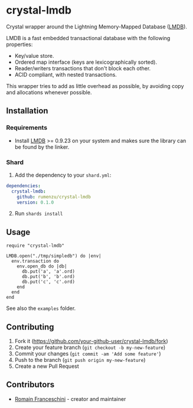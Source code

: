# crystal-lmdb

Crystal wrapper around the Lightning Memory-Mapped Database ([LMDB](https://symas.com/lmdb/)).

LMDB is a fast embedded transactional database with the following properties:
  - Key/value store.
  - Ordered map interface (keys are lexicographically sorted).
  - Reader/writers transactions that don't block each other.
  - ACID compliant, with nested transactions.

This wrapper tries to add as little overhead as possible, by avoiding copy and allocations whenever possible.

## Installation

### Requirements 

- Install [LMDB](https://symas.com/lmdb/) >= 0.9.23 on your system and makes sure the library can be found by the linker.

### Shard

1. Add the dependency to your `shard.yml`:
```yaml
dependencies:
  crystal-lmdb:
    github: rumenzu/crystal-lmdb
    version: 0.1.0
```
2. Run `shards install`

## Usage

```crystal
require "crystal-lmdb"

LMDB.open("./tmp/simpledb") do |env|
  env.transaction do
    env.open_db do |db|
      db.put('a', 'a'.ord)
      db.put('b', 'b'.ord)
      db.put('c', 'c'.ord)
    end
  end
end
```

See also the `examples` folder.

## Contributing

1. Fork it (<https://github.com/your-github-user/crystal-lmdb/fork>)
2. Create your feature branch (`git checkout -b my-new-feature`)
3. Commit your changes (`git commit -am 'Add some feature'`)
4. Push to the branch (`git push origin my-new-feature`)
5. Create a new Pull Request

## Contributors

- [Romain Franceschini](https://github.com/rumenzu) - creator and maintainer
